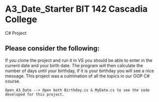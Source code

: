 # A3_Date_Starter BIT 142 Cascadia College
C# Project

## Please consider the following:
 If you clone the project and run it in VS you should be able to enter in the current date and your birth date. The program will then
 calculate the number of days until your birthday, if it is your birthday you will see a nice message. This project was a culmination of all
 the topics in our OOP C# course.
  
```
Open A3_Date --> Open both Birthday.cs & MyDate.cs to see the code developed for this project.
```
